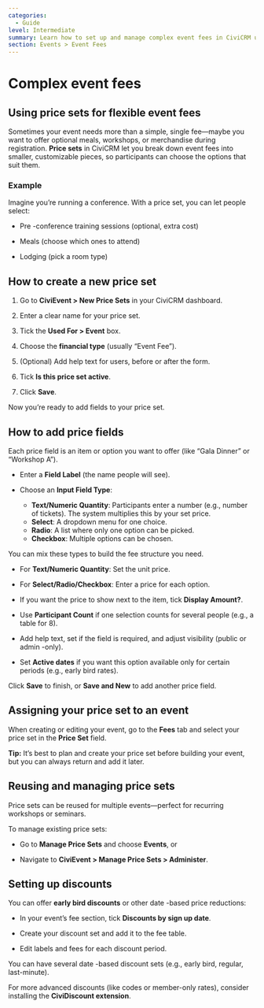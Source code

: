 ```yaml
---
categories:
  - Guide
level: Intermediate
summary: Learn how to set up and manage complex event fees in CiviCRM using price sets and discounts, so your organisation can offer flexible event registration options.
section: Events > Event Fees
---
```


# Complex event fees

## Using price sets for flexible event fees

Sometimes your event needs more than a simple, single fee—maybe you want to offer optional meals, workshops, or merchandise during registration. **Price sets** in CiviCRM let you break down event fees into smaller, customizable pieces, so participants can choose the options that suit them.

### Example

Imagine you’re running a conference. With a price set, you can let people select:

- Pre
-conference training sessions (optional, extra cost)

- Meals (choose which ones to attend)

- Lodging (pick a room type)

## How to create a new price set

1. Go to **CiviEvent > New Price Sets** in your CiviCRM dashboard.

2. Enter a clear name for your price set.

3. Tick the **Used For > Event** box.

4. Choose the **financial type** (usually “Event Fee”).

5. (Optional) Add help text for users, before or after the form.

6. Tick **Is this price set active**.

7. Click **Save**.

Now you’re ready to add fields to your price set.

## How to add price fields

Each price field is an item or option you want to offer (like “Gala Dinner” or “Workshop A”).

- Enter a **Field Label** (the name people will see).

- Choose an **Input Field Type**:

  - **Text/Numeric Quantity**: Participants enter a number (e.g., number of tickets). The system multiplies this by your set price.
  - **Select**: A dropdown menu for one choice.
  - **Radio**: A list where only one option can be picked.
  - **Checkbox**: Multiple options can be chosen.

You can mix these types to build the fee structure you need.

- For **Text/Numeric Quantity**: Set the unit price.

- For **Select/Radio/Checkbox**: Enter a price for each option.

- If you want the price to show next to the item, tick **Display Amount?**.

- Use **Participant Count** if one selection counts for several people (e.g., a table for 8).

- Add help text, set if the field is required, and adjust visibility (public or admin
-only).

- Set **Active dates** if you want this option available only for certain periods (e.g., early bird rates).

Click **Save** to finish, or **Save and New** to add another price field.

## Assigning your price set to an event

When creating or editing your event, go to the **Fees** tab and select your price set in the **Price Set** field.

**Tip:** It’s best to plan and create your price set before building your event, but you can always return and add it later.

## Reusing and managing price sets

Price sets can be reused for multiple events—perfect for recurring workshops or seminars.

To manage existing price sets:

- Go to **Manage Price Sets** and choose **Events**, or

- Navigate to **CiviEvent > Manage Price Sets > Administer**.

## Setting up discounts

You can offer **early bird discounts** or other date
-based price reductions:

- In your event’s fee section, tick **Discounts by sign up date**.

- Create your discount set and add it to the fee table.

- Edit labels and fees for each discount period.

You can have several date
-based discount sets (e.g., early bird, regular, last-minute).

For more advanced discounts (like codes or member-only rates), consider installing the **CiviDiscount extension**.

<!--
Source: https://docs.civicrm.org/user/en/latest/events/complex
-event-fees/ -->

<!--
This page is a Guide, as it gives step
-by-step actions to achieve a specific goal (setting up complex event fees), not a linear learning experience (Tutorial), exhaustive options (Reference), or background/conceptual context (Explanation). The level is Intermediate because it assumes users are comfortable with basic event setup and want to add more advanced fee structures. -->
